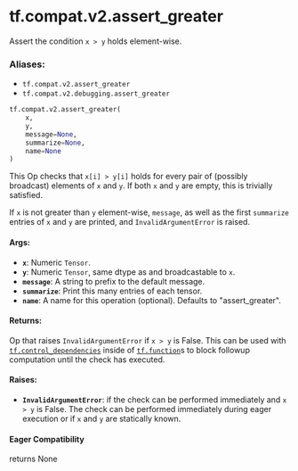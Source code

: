 <div itemscope itemtype="http://developers.google.com/ReferenceObject">
<meta itemprop="name" content="tf.compat.v2.assert_greater" />
<meta itemprop="path" content="Stable" />
</div>

# tf.compat.v2.assert_greater

Assert the condition `x > y` holds element-wise.

### Aliases:

* `tf.compat.v2.assert_greater`
* `tf.compat.v2.debugging.assert_greater`

``` python
tf.compat.v2.assert_greater(
    x,
    y,
    message=None,
    summarize=None,
    name=None
)
```

<!-- Placeholder for "Used in" -->

This Op checks that `x[i] > y[i]` holds for every pair of (possibly
broadcast) elements of `x` and `y`. If both `x` and `y` are empty, this is
trivially satisfied.

If `x` is not greater than `y` element-wise, `message`, as well as the first
`summarize` entries of `x` and `y` are printed, and `InvalidArgumentError` is
raised.

#### Args:


* <b>`x`</b>:  Numeric `Tensor`.
* <b>`y`</b>:  Numeric `Tensor`, same dtype as and broadcastable to `x`.
* <b>`message`</b>: A string to prefix to the default message.
* <b>`summarize`</b>: Print this many entries of each tensor.
* <b>`name`</b>: A name for this operation (optional).  Defaults to "assert_greater".


#### Returns:

Op that raises `InvalidArgumentError` if `x > y` is False. This can be
  used with <a href="../../../tf/control_dependencies.md"><code>tf.control_dependencies</code></a> inside of <a href="../../../tf/function.md"><code>tf.function</code></a>s to block
  followup computation until the check has executed.




#### Raises:


* <b>`InvalidArgumentError`</b>: if the check can be performed immediately and
  `x > y` is False. The check can be performed immediately during eager
  execution or if `x` and `y` are statically known.

#### Eager Compatibility
returns None

